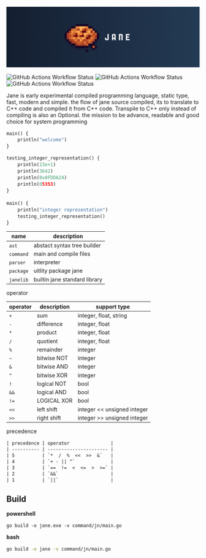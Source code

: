 ![jane](.github/jane.png)


![GitHub Actions Workflow Status](https://img.shields.io/github/actions/workflow/status/DeRuneLabs/jane/workflow_go_linux.yml?style=flat-square&logo=github&label=Build%20Linux)
![GitHub Actions Workflow Status](https://img.shields.io/github/actions/workflow/status/DeRuneLabs/jane/workflow_go_macos.yml?style=flat-square&logo=github&label=Build%20MacOS)
![GitHub Actions Workflow Status](https://img.shields.io/github/actions/workflow/status/DeRuneLabs/jane/workflow_go_windows.yml?style=flat-square&logo=github&label=Build%20Windows)


Jane is early experimental compiled programming language, static type, fast, modern and simple. the
flow of jane source compiled, its to translate to C++ code and compiled it from
C++ code. Transpile to C++ only instead of compiling is also an Optional. the
mission to be advance, readable and good choice for system programming

```py
main() {
    println("welcome")
}
```

```py
testing_integer_representation() {
	println(13e+1)
	println(3642)
	println(0x0FDDA24)
	println(05353)
}

main() {
	println("integer representation")
	testing_integer_representation()
}
```

| name      | description                   |
| --------- | ----------------------------- |
| `ast`     | abstact syntax tree builder   |
| `command` | main and compile files        |
| `parser`  | interpreter                   |
| `package` | uitlity package jane          |
| `janelib` | builtin jane standard library |

operator

| operator | description | support type                |
| -------- | ----------- | --------------------------- |
| `+`      | sum         | integer, float, string      |
| `-`      | difference  | integer, float              |
| `*`      | product     | integer, float              |
| `/`      | quotient    | integer, float              |
| `%`      | remainder   | integer                     |
| `~`      | bitwise NOT | integer                     |
| `&`      | bitwise AND | integer                     |
| `^`      | bitwise XOR | integer                     |
| `!`      | logical NOT | bool                        |
| `&&`     | logical AND | bool                        |
| `!=`     | LOGICAL XOR | bool                        |
| `<<`     | left shift  | integer << unsigned integer |
| `>>`     | right shift | integer >> unsigned integer |

precedence

```
| precedence | operator               |
| ---------- | ---------------------- |
| 5          | `*  /  %  <<  >>  &`   |
| 4          | `+ - || ^`             |
| 3          | `==  !=  <  <=  >  >=` |
| 2          | `&&`                   |
| 1          | `||`                   |
```

## Build

**powershell**
```psh
go build -o jane.exe -v command/jn/main.go
```

**bash**
```sh
go build -o jane -v command/jn/main.go
```

